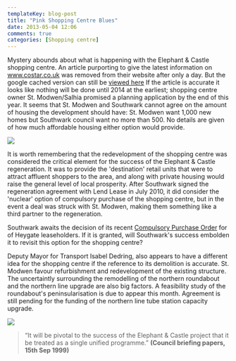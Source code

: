 ```yaml
---
templateKey: blog-post
title: "Pink Shopping Centre Blues"
date: 2013-05-04 12:06
comments: true
categories: [Shopping centre] 
---
```

Mystery abounds about what is happening with the Elephant & Castle shopping centre. An article purporting to give the latest information on www.costar.co.uk was removed from their website after only a day. But the google cached version can still be [viewed here](http://webcache.googleusercontent.com/search?q=cache:www.costar.co.uk/en/assets/news/2013/April/600m-Elephant--Castle-shopping-centre-plans-on-hold/) If the article is accurate it looks like nothing will be done until 2014 at the earliest; shopping centre owner St. Modwen/Salhia promised a planning application by the end of this year. It seems that St. Modwen and Southwark cannot agree on the amount of housing the development should have: St. Modwen want 1,000 new homes but Southwark council want no more than 500. No details are given of how much affordable housing either option would provide. 

![](http://www.urban75.org/photos/london/images/lon520.jpg)

It is worth remembering that the redevelopment of the shopping centre was considered the critical element for the success of the Elephant & Castle regeneration. It was to provide the 'destination' retail units that were to attract affluent shoppers to the area, and along with private housing would raise the general level of local prosperity. After Southwark signed the regeneration agreement with Lend Lease in July 2010, it did consider the 'nuclear' option of compulsory purchase of the shopping centre, but in the event a deal was struck with St. Modwen, making them something like a third partner to the regeneration. 

Southwark awaits the decision of its recent [Compulsory Purchase Order](http://heygate.github.io/img/CPOPressRelease.pdf) for of Heygate leaseholders. If it is granted, will Southwark's success embolden it to revisit this option for the shopping centre?

Deputy Mayor for Transport Isabel Dedring, also appears to have a different idea for the shopping centre if the reference to its demolition is accurate. St. Modwen favour refurbishment and redevelopment of the existing structure. The uncertaintly surrounding the remodelling of the northern roundabout and the northern line upgrade are also big factors. A feasibility study of the roundabout's peninsularisation is due to appear this month. Agreement is still pending for the funding of the northern line tube station capacity upgrade. 

![](http://www.london-se1.co.uk/news/imageuploads/1311085254_80.177.117.97.jpg)

> “It will be pivotal to the success of the Elephant & Castle project that it be treated as a single unified programme.” __(Council briefing papers, 15th Sep 1999)__

